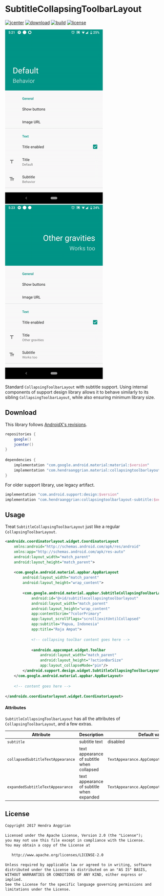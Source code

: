 SubtitleCollapsingToolbarLayout
===============================
[![jcenter](https://img.shields.io/badge/jcenter-material-brightgreen.svg)](https://bintray.com/hendraanggrian/material)
[![download](https://api.bintray.com/packages/hendraanggrian/material/collapsingtoolbarlayout-subtitle/images/download.svg)](https://bintray.com/hendraanggrian/material/collapsingtoolbarlayout-subtitle/_latestVersion)
[![build](https://travis-ci.com/hendraanggrian/collapsingtoolbarlayout-subtitle.svg)](https://travis-ci.com/hendraanggrian/collapsingtoolbarlayout-subtitle)
[![license](https://img.shields.io/badge/license-Apache%20License%202.0-blue.svg)](http://www.apache.org/licenses/LICENSE-2.0)

![demo1][demo1]
![demo2][demo2]

Standard `CollapsingToolbarLayout` with subtitle support. Using internal
components of support design library allows it to behave similarly to its
sibling `CollapsingToolbarLayout`, while also ensuring minimum library size.

Download
--------
This library follows [AndroidX's revisions][androidx-rn].

```gradle
repositories {
    google()
    jcenter()
}

dependencies {
    implementation "com.google.android.material:material:$version"
    implementation "com.hendraanggrian.material:collapsingtoolbarlayout-subtitle:$version"
}
```

For older support library, use legacy artifact.

```gradle
implementation "com.android.support:design:$version"
implementation "com.hendraanggrian:collapsingtoolbarlayout-subtitle:$version"
```

Usage
-----
Treat `SubtitleCollapsingToolbarLayout` just like a regular `CollapsingToolbarLayout`.

```xml
<androidx.coordinatorlayout.widget.CoordinatorLayout
    xmlns:android="http://schemas.android.com/apk/res/android"
    xmlns:app="http://schemas.android.com/apk/res-auto"
    android:layout_width="match_parent"
    android:layout_height="match_parent">

    <com.google.android.material.appbar.AppBarLayout
        android:layout_width="match_parent"
        android:layout_height="wrap_content">

        <com.google.android.material.appbar.SubtitleCollapsingToolbarLayout
            android:id="@+id/subtitlecollapsingtoolbarlayout"
            android:layout_width="match_parent"
            android:layout_height="wrap_content"
            app:contentScrim="?colorPrimary"
            app:layout_scrollFlags="scroll|exitUntilCollapsed"
            app:subtitle="Papua, Indonesia"
            app:title="Raja Ampat">

            <!-- collapsing toolbar content goes here -->

            <androidx.appcompat.widget.Toolbar
                android:layout_width="match_parent"
                android:layout_height="?actionBarSize"
                app:layout_collapseMode="pin"/>
        </android.support.design.widget.SubtitleCollapsingToolbarLayout>
    </com.google.android.material.appbar.AppBarLayout>

    <!-- content goes here -->

</androidx.coordinatorlayout.widget.CoordinatorLayout>
```

#### Attributes
`SubtitleCollapsingToolbarLayout` has all the attributes of `CollapsingToolbarLayout`,
and a few extras.

| Attribute                         | Description                                | Default value/behavior                               |
|-----------------------------------|--------------------------------------------|------------------------------------------------------|
| `subtitle`                        | subtitle text                              | disabled                                             |
| `collapsedSubtitleTextAppearance` | text appearance of subtitle when collapsed | `TextAppearance.AppCompat.Widget.ActionBar.Subtitle` |
| `expandedSubtitleTextAppearance`  | text appearance of subtitle when expanded  | `TextAppearance.AppCompat.Headline`                  |

License
-------
    Copyright 2017 Hendra Anggrian

    Licensed under the Apache License, Version 2.0 (the "License");
    you may not use this file except in compliance with the License.
    You may obtain a copy of the License at

       http://www.apache.org/licenses/LICENSE-2.0

    Unless required by applicable law or agreed to in writing, software
    distributed under the License is distributed on an "AS IS" BASIS,
    WITHOUT WARRANTIES OR CONDITIONS OF ANY KIND, either express or implied.
    See the License for the specific language governing permissions and
    limitations under the License.

[demo1]: /art/demo1.gif
[demo2]: /art/demo2.gif
[androidx-rn]: https://developer.android.com/topic/libraries/support-library/androidx-rn
